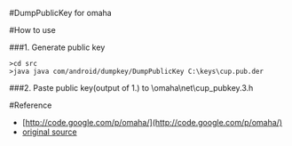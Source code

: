 #DumpPublicKey for omaha

#How to use

###1. Generate public key

    >cd src
    >java java com/android/dumpkey/DumpPublicKey C:\keys\cup.pub.der

###2. Paste public key(output of 1.) to \omaha\net\cup_pubkey.3.h

#Reference

- [http://code.google.com/p/omaha/](http://code.google.com/p/omaha/)
- [original source](http://omapzoom.org/?p=platform/system/core.git;a=tree;f=libmincrypt;h=67e5c6a2617eb7aca5d88165c809297bf7dc2e91;hb=HEAD)
